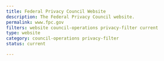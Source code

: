 ```yaml
---
title: Federal Privacy Council Website
description: The Federal Privacy Council website.
permalink: www.fpc.gov
filters: website council-operations privacy-filter current
type: website
category: council-operations privacy-filter 
status: current

---
```

